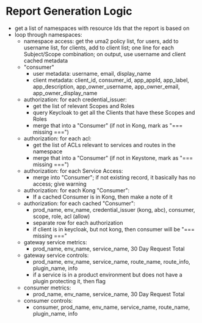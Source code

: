 # Report Generation Logic

- get a list of namespaces with resource Ids that the report is based on
- loop through namespaces:
  - namespace access: get the uma2 policy list, for users, add to username list, for clients, add to client list; one line for each Subject/Scope combination; on output, use username and client cached metadata
  - "consumer"
    - user metadata: username, email, display_name
    - client metadata: client_id, consumer_id, app_appId, app_label, app_description, app_owner_username, app_owner_email, app_owner_display_name
  - authorization: for each credential_issuer:
    - get the list of relevant Scopes and Roles
    - query Keycloak to get all the Clients that have these Scopes and Roles
    - merge that into a "Consumer" (if not in Kong, mark as "=== missing ===")
  - authorization: for each acl:
    - get the list of ACLs relevant to services and routes in the namespace
    - merge that into a "Consumer" (if not in Keystone, mark as "=== missing ===")
  - authorization: for each Service Access:
    - merge into "Consumer"; if not existing record, it basically has no access; give warning
  - authorization: for each Kong "Consumer":
    - If a cached Consumer is in Kong, then make a note of it
  - authorization: for each cached "Consumer":
    - prod_name, env_name, credential_issuer (kong, abc), consumer, scope, role, acl (allow)
    - separate row for each authorization
    - if client is in keycloak, but not kong, then consumer will be "=== missing ==="
  - gateway service metrics:
    - prod_name, env_name, service_name, 30 Day Request Total
  - gateway service controls:
    - prod_name, env_name, service_name, route_name, route_info, plugin_name, info
    - if a service is in a product environment but does not have a plugin protecting it, then flag
  - consumer metrics:
    - prod_name, env_name, service_name, 30 Day Request Total
  - consumer controls:
    - consumer, prod_name, env_name, service_name, route_name, plugin_name, info
